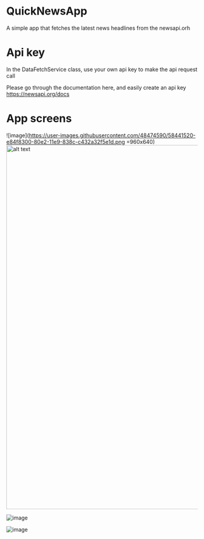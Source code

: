 # QuickNewsApp
A simple app that fetches the latest news headlines from the newsapi.orh

# Api key
In the DataFetchService class, use your own api key to make the api request call

Please go through the documentation here, and easily create an api key
https://newsapi.org/docs


# App screens

![image](https://user-images.githubusercontent.com/48474590/58441520-e84f8300-80e2-11e9-838c-c432a32f5e1d.png =960x640)
<img src="https://user-images.githubusercontent.com/48474590/58441520-e84f8300-80e2-11e9-838c-c432a32f5e1d.png" alt="alt text" width="540" height="960">


![image](https://user-images.githubusercontent.com/48474590/58441526-f00f2780-80e2-11e9-9f31-39d5cdf737f1.png)

![image](https://user-images.githubusercontent.com/48474590/58441528-f4d3db80-80e2-11e9-8ccb-3d66dc72c82b.png)

